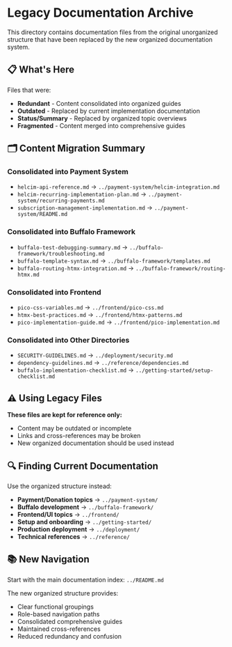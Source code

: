# Legacy Documentation Archive

This directory contains documentation files from the original unorganized structure that have been replaced by the new organized documentation system.

## 📋 What's Here

Files that were:
- **Redundant** - Content consolidated into organized guides
- **Outdated** - Replaced by current implementation documentation  
- **Status/Summary** - Replaced by organized topic overviews
- **Fragmented** - Content merged into comprehensive guides

## 🗂️ Content Migration Summary

### Consolidated into Payment System
- `helcim-api-reference.md` → `../payment-system/helcim-integration.md`
- `helcim-recurring-implementation-plan.md` → `../payment-system/recurring-payments.md`
- `subscription-management-implementation.md` → `../payment-system/README.md`

### Consolidated into Buffalo Framework  
- `buffalo-test-debugging-summary.md` → `../buffalo-framework/troubleshooting.md`
- `buffalo-template-syntax.md` → `../buffalo-framework/templates.md`
- `buffalo-routing-htmx-integration.md` → `../buffalo-framework/routing-htmx.md`

### Consolidated into Frontend
- `pico-css-variables.md` → `../frontend/pico-css.md`
- `htmx-best-practices.md` → `../frontend/htmx-patterns.md`
- `pico-implementation-guide.md` → `../frontend/pico-implementation.md`

### Consolidated into Other Directories
- `SECURITY-GUIDELINES.md` → `../deployment/security.md`
- `dependency-guidelines.md` → `../reference/dependencies.md`
- `buffalo-implementation-checklist.md` → `../getting-started/setup-checklist.md`

## ⚠️ Using Legacy Files

**These files are kept for reference only:**
- Content may be outdated or incomplete
- Links and cross-references may be broken
- New organized documentation should be used instead

## 🔍 Finding Current Documentation

Use the organized structure instead:
- **Payment/Donation topics** → `../payment-system/`
- **Buffalo development** → `../buffalo-framework/`  
- **Frontend/UI topics** → `../frontend/`
- **Setup and onboarding** → `../getting-started/`
- **Production deployment** → `../deployment/`
- **Technical references** → `../reference/`

## 📚 New Navigation

Start with the main documentation index: `../README.md`

The new organized structure provides:
- Clear functional groupings
- Role-based navigation paths
- Consolidated comprehensive guides
- Maintained cross-references
- Reduced redundancy and confusion
